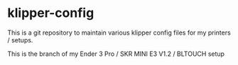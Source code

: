 # klipper-config

This is a git repository to maintain various klipper config files for my printers / setups.

This is the branch of my Ender 3 Pro / SKR MINI E3 V1.2 / BLTOUCH setup
